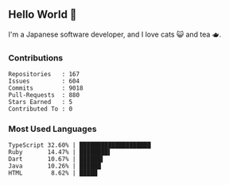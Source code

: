 ## Hello World 👋

I'm a Japanese software developer, and I love cats 😺 and tea 🫖.

### Contributions

    Repositories   : 167
    Issues         : 604
    Commits        : 9018
    Pull-Requests  : 880
    Stars Earned   : 5
    Contributed To : 0

### Most Used Languages

    TypeScript 32.60% | ████████████████████
    Ruby       14.47% | ████████▌
    Dart       10.67% | ██████▌
    Java       10.26% | ██████
    HTML        8.62% | █████
